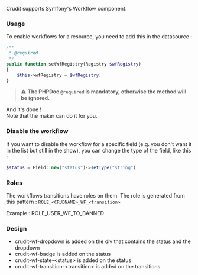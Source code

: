 Crudit supports Symfony's Workflow component.

### Usage

To enable workflows for a resource, you need to add this in the datasource :
```php
/**
 * @required
 */
public function setWfRegistry(Registry $wfRegistry)
{
    $this->wfRegistry = $wfRegistry;
}
```

> :warning: **The PHPDoc `@required` is mandatory, otherwise the method will be ignored.**

And it's done !  
Note that the maker can do it for you.

### Disable the workflow

If you want to disable the workflow for a specific field (e.g. you don't want it in the list but still in the show),
you can change the type of the field, like this :
```php
$status = Field::new("status")->setType("string")
```

### Roles

The workflows transitions have roles on them.
The role is generated from this pattern : `ROLE_<CRUDNAME>_WF_<transition>`

Example : ROLE_USER_WF_TO_BANNED

### Design

- crudit-wf-dropdown is added on the div that contains the status and the dropdown
- crudit-wf-badge is added on the status
- crudit-wf-state-\<status\> is added on the status
- crudit-wf-transition-\<transition\> is added on the transitions
